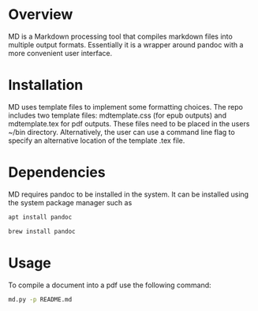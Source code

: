 # Overview 

MD is a Markdown processing tool that compiles markdown files into multiple 
output formats. Essentially it is a wrapper around pandoc with a more 
convenient user interface. 

# Installation 

MD uses template files to implement some formatting choices. The repo includes 
two template files: mdtemplate.css (for epub outputs) and mdtemplate.tex for 
pdf outputs. These files need to be placed in the users ~/bin directory. 
Alternatively, the user can use a command line flag to specify an alternative 
location of the template .tex file. 

# Dependencies 

MD requires pandoc to be installed in the system. It can be installed using the 
system package manager such as 

```bash
apt install pandoc 
```

```bash 
brew install pandoc
```

# Usage 

To compile a document into a pdf use the following command: 

```bash
md.py -p README.md
```
